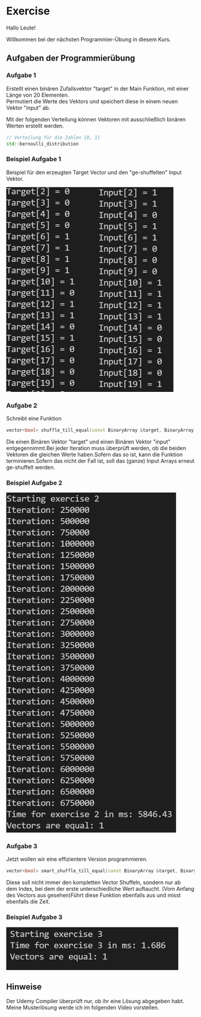 # Exercise

Hallo Leute!

Willkommen bei der nächsten Programmier-Übung in diesem Kurs.

## Aufgaben der Programmierübung

### Aufgabe 1

Erstellt einen binären Zufallsvektor "target" in der Main Funktion, mit einer Länge von 20 Elementen.  
Permutiert die Werte des Vektors und speichert diese in einem neuen Vektor "input" ab.

Mit der folgenden Verteilung können Vektoren mit ausschließlich binären Werten erstellt werden.

```cpp
// Verteilung für die Zahlen {0, 1}
std::bernoulli_distribution
```

### Beispiel Aufgabe 1

Beispiel für den erzeugten Target Vector und den "ge-shuffelten" Input Vektor.

![alt](./../../media/Exercise7_1.png)

### Aufgabe 2

Schreibt eine Funktion

```cpp
vector<bool> shuffle_till_equal(const BinaryArray &target, BinaryArray input);
```

Die einen Binären Vektor "target" und einen Binären Vektor "input" entgegennimmt.Bei jeder Iteration muss überprüft werden, ob die beiden Vektoren die gleichen Werte haben.Sofern das so ist, kann die Funktion terminieren.Sofern das nicht der Fall ist, soll das (ganze) Input Arrays erneut ge-shuffelt werden.

### Beispiel Aufgabe 2

![alt](./../../media/Exercise7_2.png)

### Aufgabe 3

Jetzt wollen wir eine effizientere Version programmieren.

```cpp
vector<bool> smart_shuffle_till_equal(const BinaryArray &target, BinaryArray input);
```

Diese soll nicht immer den kompletten Vector Shuffeln, sondern nur ab dem Index, bei dem der erste unterschiedliche Wert auftaucht. (Vom Anfang des Vectors aus gesehen)Führt diese Funktion ebenfalls aus und misst ebenfalls die Zeit.

### Beispiel Aufgabe 3

![alt](./../../media/Exercise7_3.png)

## Hinweise

Der Udemy Compiler überprüft nur, ob ihr eine Lösung abgegeben habt.  
Meine Musterlösung werde ich im folgenden Video vorstellen.
